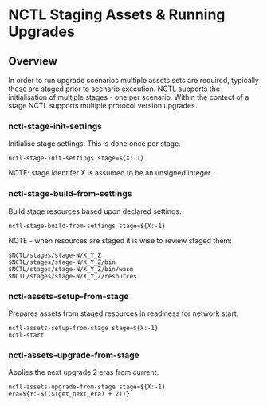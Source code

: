 # NCTL Staging Assets & Running Upgrades

## Overview

In order to run upgrade scenarios multiple assets sets are required, typically these are staged prior to scenario execution.  NCTL supports the initialisation of multiple stages - one per scenario.  Within the contect of a stage NCTL supports multiple protocol version upgrades.


### nctl-stage-init-settings

Initialise stage settings.  This is done once per stage.

```
nctl-stage-init-settings stage=${X:-1}
```

NOTE: stage identifer X is assumed to be an unsigned integer.

### nctl-stage-build-from-settings

Build stage resources based upon declared settings.

```
nctl-stage-build-from-settings stage=${X:-1}
```

NOTE - when resources are staged it is wise to review staged them:

```
$NCTL/stages/stage-N/X_Y_Z
$NCTL/stages/stage-N/X_Y_Z/bin
$NCTL/stages/stage-N/X_Y_Z/bin/wasm
$NCTL/stages/stage-N/X_Y_Z/resources
```

### nctl-assets-setup-from-stage

Prepares assets from staged resources in readiness for network start.

```
nctl-assets-setup-from-stage stage=${X:-1}
nctl-start
```

### nctl-assets-upgrade-from-stage

Applies the next upgrade 2 eras from current.

```
nctl-assets-upgrade-from-stage stage=${X:-1} era=${Y:-$(($(get_next_era) + 2))}
```